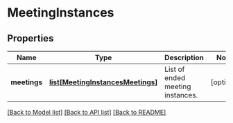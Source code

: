 # MeetingInstances

## Properties
Name | Type | Description | Notes
------------ | ------------- | ------------- | -------------
**meetings** | [**list[MeetingInstancesMeetings]**](MeetingInstancesMeetings.md) | List of ended meeting instances. | [optional] 

[[Back to Model list]](../README.md#documentation-for-models) [[Back to API list]](../README.md#documentation-for-api-endpoints) [[Back to README]](../README.md)

